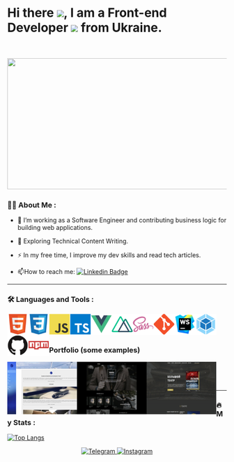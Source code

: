 <h1>
  Hi there
  <img src="https://media.giphy.com/media/hvRJCLFzcasrR4ia7z/giphy.gif" width="30px"/>,
    I am a Front-end Developer <img src="https://media.giphy.com/media/L8K62iTDkzGX6/giphy.gif" width="30"> from Ukraine.
    <br />
    <img src="https://komarev.com/ghpvc/?username=Olanondel&style=flat-square&color=blue" alt="" />
</h1>

<div align="center">
  <img src="https://media.giphy.com/media/dWesBcTLavkZuG35MI/giphy.gif" width="600" height="300"/>
</div>

### :woman_technologist: About Me :

- :telescope: I’m working as a Software Engineer and contributing business logic for building web applications.

- :seedling: Exploring Technical Content Writing.

- :zap: In my free time, I improve my dev skills and read tech articles.

- :mailbox:How to reach me: [![Linkedin Badge](https://img.shields.io/badge/-kakbar-blue?style=flat&logo=Linkedin&logoColor=white)](your-linkedin-url)

---

### :hammer_and_wrench: Languages and Tools :

<div>
<img align="left" alt="TS" width="48px" src="https://github.com/devicons/devicon/blob/master/icons/html5/html5-original.svg" />
<img align="left" alt="TS" width="48px" src="https://github.com/devicons/devicon/blob/master/icons/css3/css3-original.svg" />
<img align="left" alt="TS" width="48px" src="https://github.com/devicons/devicon/blob/master/icons/javascript/javascript-original.svg" />
<img align="left" alt="TS" width="48px" src="https://github.com/devicons/devicon/blob/master/icons/typescript/typescript-original.svg" />
<img align="left" alt="TS" width="48px" src="https://github.com/devicons/devicon/blob/master/icons/vuejs/vuejs-original.svg" />
<img align="left" alt="TS" width="48px" src="https://github.com/devicons/devicon/blob/master/icons/nuxtjs/nuxtjs-original.svg" />
<img align="left" alt="TS" width="48px" src="https://github.com/devicons/devicon/blob/master/icons/sass/sass-original.svg" />
<img align="left" alt="TS" width="48px" src="https://github.com/devicons/devicon/blob/master/icons/git/git-original.svg" />
<img align="left" alt="TS" width="48px" src="https://github.com/devicons/devicon/blob/master/icons/webstorm/webstorm-original.svg" />
<img align="left" alt="TS" width="48px" src="https://github.com/devicons/devicon/blob/master/icons/webpack/webpack-original.svg" />
<img align="left" alt="TS" width="48px" src="https://github.com/devicons/devicon/blob/master/icons/github/github-original.svg" />
<img align="left" alt="TS" width="48px" src="https://github.com/devicons/devicon/blob/master/icons/npm/npm-original-wordmark.svg" />
</div>

<br />
<br />
<br />

### Portfolio (some examples)

[<img align="left" alt="porten" width="160px" height="120px" src="https://raw.githubusercontent.com/Yaltaphil/Yaltaphil/main/kpk.jpg" />](https://kpk-status.yaltaphil.ru)


[<img align="left" alt="porten" width="160px" height="120px" src="https://github.com/Yaltaphil/Yaltaphil/blob/main/porten.gif" />](https://yaltaphil.github.io/porten)


[<img align="left" alt="big-theather" width="160px" height="120px" src="https://github.com/Yaltaphil/Yaltaphil/blob/main/big-theater.gif" />](https://yaltaphil.github.io/big-theater)


<br />
<br />
<br />

---

### :fire: My Stats :

[![Top Langs](https://github-readme-stats.vercel.app/api/top-langs/?username=Olanondel&layout=compact)](https://github.com/Olanondel)

<div id="badges" align="center">
  <a href="https://t.me/Deqpwtf">
    <img src="https://img.shields.io/badge/Telegram-blue?style=for-the-badge&logo=telegram&logoColor=white" alt="Telegram"/>
  </a>
  <a href="https://www.instagram.com/oleh_parshehuba/">
    <img src="https://img.shields.io/badge/Instagram-red?style=for-the-badge&logo=instagram&logoColor=white" alt="Instagram"/>
  </a>
</div>